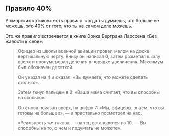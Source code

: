 ## Правило 40%

У «морских котиков» есть правило: когда ты думаешь, что больше не можешь, это 40% от того, что ты на самом деле можешь.

Это же правило встречается в книге Эрика Бертрана Ларссена «Без жалости к себе»:

> Офицер из школы военной авиации провел мелом на доске вертикальную черту. Внизу он написал 0, затем разметил шкалу вверх и пронумеровал деления в порядке увеличения. Максимум был обозначен десяткой.
>
> Он указал на 4 и сказал: «Вы думаете, что можете сделать столько».
>
> Затем ткнул пальцем в 2: «Ваша мама считает, что вы способны на столько».
>
> Он снова показал вверх, на цифру 7: «Мы, офицеры, знаем, что вы готовы на большее», — и пристально посмотрел на нас.
>
> «Реальность же такова, — палец остановился на 10. — Вы способны на то, о чем и подумать не можете».
